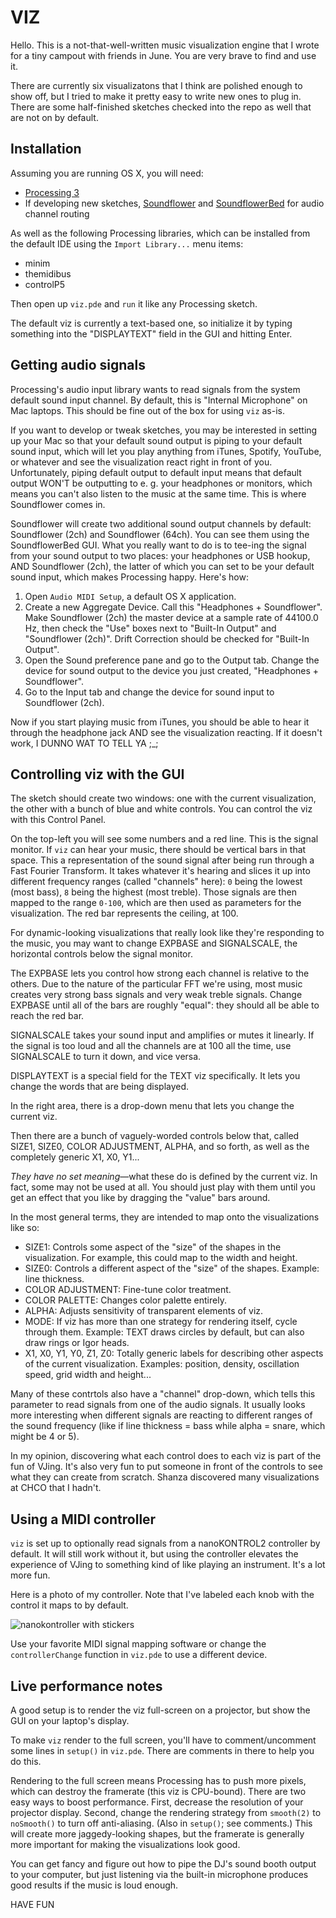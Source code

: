 # VIZ

Hello. This is a not-that-well-written music visualization engine that I wrote for a tiny campout with friends in June. You are very brave to find and use it.

There are currently six visualizatons that I think are polished enough to show off, but I tried to make it pretty easy to write new ones to plug in. There are some half-finished sketches checked into the repo as well that are not on by default.



## Installation

Assuming you are running OS X, you will need:

- [Processing 3](https://processing.org/download/?processing)
- If developing new sketches, [Soundflower](https://github.com/mattingalls/Soundflower) and [SoundflowerBed](https://github.com/mLupine/SoundflowerBed) for audio channel routing

As well as the following Processing libraries, which can be installed from the default IDE using the `Import Library...` menu items:

- minim
- themidibus
- controlP5

Then open up `viz.pde` and `run` it like any Processing sketch.

The default viz is currently a text-based one, so initialize it by typing something into the "DISPLAYTEXT" field in the GUI and hitting Enter.


## Getting audio signals

Processing's audio input library wants to read signals from the system default sound input channel. By default, this is "Internal Microphone" on Mac laptops. This should be fine out of the box for using `viz` as-is.

If you want to develop or tweak sketches, you may be interested in setting up your Mac so that your default sound output is piping to your default sound input, which will let you play anything from iTunes, Spotify, YouTube, or whatever and see the visualization react right in front of you. Unfortunately, piping default output to default input means that default output WON'T be outputting to e. g. your headphones or monitors, which means you can't also listen to the music at the same time. This is where Soundflower comes in.

Soundflower will create two additional sound output channels by default: Soundflower (2ch) and Soundflower (64ch). You can see them using the SoundflowerBed GUI. What you really want to do is to tee-ing the signal from your sound output to two places: your headphones or USB hookup, AND Soundflower (2ch), the latter of which you can set to be your default sound input, which makes Processing happy. Here's how:

1. Open `Audio MIDI Setup`, a default OS X application.
2. Create a new Aggregate Device. Call this "Headphones + Soundflower". Make Soundflower (2ch) the master device at a sample rate of 44100.0 Hz, then check the "Use" boxes next to "Built-In Output" and "Soundflower (2ch)". Drift Correction should be checked for "Built-In Output".
3. Open the Sound preference pane and go to the Output tab. Change the device for sound output to the device you just created, "Headphones + Soundflower".
4. Go to the Input tab and change the device for sound input to Soundflower (2ch).

Now if you start playing music from iTunes, you should be able to hear it through the headphone jack AND see the visualization reacting. If it doesn't work, I DUNNO WAT TO TELL YA ;_;


## Controlling viz with the GUI

The sketch should create two windows: one with the current visualization, the other with a bunch of blue and white controls. You can control the viz with this Control Panel.

On the top-left you will see some numbers and a red line. This is the signal monitor. If `viz` can hear your music, there should be vertical bars in that space. This a representation of the sound signal after being run through a Fast Fourier Transform. It takes whatever it's hearing and slices it up into different frequency ranges (called "channels" here): `0` being the lowest (most bass), `8` being the highest (most treble). Those signals are then mapped to the range `0-100`, which are then used as parameters for the visualization. The red bar represents the ceiling, at 100.

For dynamic-looking visualizations that really look like they're responding to the music, you may want to change EXPBASE and SIGNALSCALE, the horizontal controls below the signal monitor.

The EXPBASE lets you control how strong each channel is relative to the others. Due to the nature of the particular FFT we're using, most music creates very strong bass signals and very weak treble signals. Change EXPBASE until all of the bars are roughly "equal": they should all be able to reach the red bar.

SIGNALSCALE takes your sound input and amplifies or mutes it linearly. If the signal is too loud and all the channels are at 100 all the time, use SIGNALSCALE to turn it down, and vice versa.

DISPLAYTEXT is a special field for the TEXT viz specifically. It lets you change the words that are being displayed.

In the right area, there is a drop-down menu that lets you change the current viz.

Then there are a bunch of vaguely-worded controls below that, called SIZE1, SIZE0, COLOR ADJUSTMENT, ALPHA, and so forth, as well as the completely generic X1, X0, Y1...

*They have no set meaning*—what these do is defined by the current viz. In fact, some may not be used at all. You should just play with them until you get an effect that you like by dragging the "value" bars around.

In the most general terms, they are intended to map onto the visualizations like so:

- SIZE1: Controls some aspect of the "size" of the shapes in the visualization. For example, this could map to the width and height.
- SIZE0: Controls a different aspect of the "size" of the shapes. Example: line thickness.
- COLOR ADJUSTMENT: Fine-tune color treatment.
- COLOR PALETTE: Changes color palette entirely.
- ALPHA: Adjusts sensitivity of transparent elements of viz.
- MODE: If viz has more than one strategy for rendering itself, cycle through them. Example: TEXT draws circles by default, but can also draw rings or Igor heads.
- X1, X0, Y1, Y0, Z1, Z0: Totally generic labels for describing other aspects of the current visualization. Examples: position, density, oscillation speed, grid width and height...

Many of these contrtols also have a "channel" drop-down, which tells this parameter to read signals from one of the audio signals. It usually looks more interesting when different signals are reacting to different ranges of the sound frequency (like if line thickness = bass while alpha = snare, which might be 4 or 5).

In my opinion, discovering what each control does to each viz is part of the fun of VJing. It's also very fun to put someone in front of the controls to see what they can create from scratch. Shanza discovered many visualizations at CHCO that I hadn't.


## Using a MIDI controller

`viz` is set up to optionally read signals from a nanoKONTROL2 controller by default. It will still work without it, but using the controller elevates the experience of VJing to something kind of like playing an instrument. It's a lot more fun.

Here is a photo of my controller. Note that I've labeled each knob with the control it maps to by default.

![nanokontroller with stickers](https://dl.dropboxusercontent.com/u/218017/viznanokontroller.jpg)

Use your favorite MIDI signal mapping software or change the `controllerChange` function in `viz.pde` to use a different device.


## Live performance notes

A good setup is to render the viz full-screen on a projector, but show the GUI on your laptop's display.

To make `viz` render to the full screen, you'll have to comment/uncomment some lines in `setup()` in `viz.pde`. There are comments in there to help you do this.

Rendering to the full screen means Processing has to push more pixels, which can destroy the framerate (this viz is CPU-bound). There are two easy ways to boost performance. First, decrease the resolution of your projector display. Second, change the rendering strategy from `smooth(2)` to `noSmooth()` to turn off anti-aliasing. (Also in `setup()`; see comments.) This will create more jaggedy-looking shapes, but the framerate is generally more important for making the visualizations look good.

You can get fancy and figure out how to pipe the DJ's sound booth output to your computer, but just listening via the built-in microphone produces good results if the music is loud enough.

HAVE FUN

